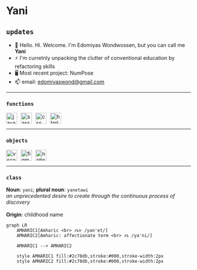 # Yani

## `updates`
- 👋 Hello. Hi. Welcome. I'm Edomiyas Wondwossen, but you can call me **Yani**
- ⚡️ I'm curretnly unpacking the clutter of conventional education by refactoring skills
- 🖥 Most recent project: NumPose
- 📫 email: edomiyaswond@gmail.com

***

### `functions`
<div style="display: flex; align-items: center; column-gap: 10px;">
    <img alt="javascript" src="https://github.com/EdomiyasGitHub/pictures-for-profile/blob/main/JavaScript%20icon.svg" width="30px">
    <img alt="sass" src="https://github.com/EdomiyasGitHub/pictures-for-profile/blob/main/SASS%20icon.svg" width="30px">
    <img alt="css" src="https://github.com/EdomiyasGitHub/pictures-for-profile/blob/main/CSS%20icon.svg" width="30px">
    <img alt="html" src="https://github.com/EdomiyasGitHub/pictures-for-profile/blob/main/HTML%20icon%202.svg" width="30px">
</div>

***

### `objects`
<div style="display: flex; align-items: center; column-gap: 10px;">
    <img alt="vscode" src="https://github.com/EdomiyasGitHub/pictures-for-profile/blob/main/VSCode%20icon%202.svg" width="30px">
    <img alt="figma" src="https://github.com/EdomiyasGitHub/pictures-for-profile/blob/main/figma%20icon%202.svg" width="30px">
    <img alt="notion" src="https://github.com/EdomiyasGitHub/pictures-for-profile/blob/main/Notion%202%20icon.svg" width="30px">
</div>

***

### `class`
**Noun**: `yani`; **plural noun**: `yanetawi`
<br>
*an unprecedented desire to create through the continuous process of discovery*
<br>
<br>
**Origin**: childhood name
```mermaid
graph LR
    AMHARIC1[Amharic <br> ያኔት /yan'et/]
    AMHARIC2[Amharic: affectionate term <br> ያኒ /ya'ni/]

    AMHARIC1 --> AMHARIC2

    style AMHARIC1 fill:#2c78db,stroke:#000,stroke-width:2px
    style AMHARIC2 fill:#2c78db,stroke:#000,stroke-width:2px
```


<!---
EdomiyasGitHub/EdomiyasGitHub is a ✨ special ✨ repository because its `README.md` (this file) appears on your GitHub profile.
You can click the Preview link to take a look at your changes.
--->


